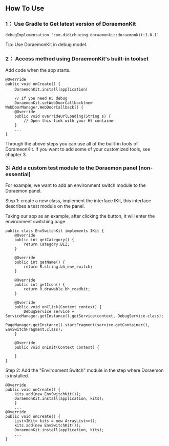 ## How To Use

### 1： Use Gradle to Get latest version of DoraemonKit

```
debugImplementation 'com.didichuxing.doraemonkit:doraemonkit:1.0.1'
```

Tip: Use DoraemonKit in debug model.

### 2： Access method using DoraemonKit's built-in toolset

Add code when the app starts.

```
@Override
public void onCreate() {
    DoraemonKit.install(application）

    // If you need H5 debug
    DoraemonKit.setWebDoorCallback(new WebDoorManager.WebDoorCallback() {
    @Override
    public void overrideUrlLoading(String s) {
        // Open this link with your H5 container
    }
    ...
}
```

  Through the above steps you can use all of the built-in tools of DorameonKit. If you want to add some of your customized tools, see chapter 3.

### 3: Add a custom test module to the Doraemon panel (non-essential)

For example, we want to add an environment switch module to the Doraemon panel.

Step 1: create a new class, implement the interface IKit, this interface describes a test module on the panel.

Taking our app as an example, after clicking the button, it will enter the environment switching page.

```
public class EnvSwitchKit implements IKit {
    @Override
    public int getCategory() {
        return Category.BIZ;
    }

    @Override
    public int getName() {
        return R.string.bh_env_switch;
    }

    @Override
    public int getIcon() {
        return R.drawable.bh_roadbit;
    }

    @Override
    public void onClick(Context context) {
        DebugService service = ServiceManager.getInstance().getService(context, DebugService.class);
        PageManager.getInstance().startFragment(service.getContainer(), EnvSwitchFragment.class);
    }

    @Override
    public void onInit(Context context) {

    }
}
```

Step 2: Add the "Environment Switch" module in the step where Doraemon is installed.

```
@Override
public void onCreate() {
    kits.add(new EnvSwitchKit());
    DoraemonKit.install(application, kits);
    }
    ...
@Override
public void onCreate() {
    List<IKit> kits = new ArrayList<>();
    kits.add(new EnvSwitchKit());
    DoraemonKit.install(application, kits);
    ...
}
```
